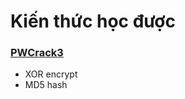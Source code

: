 # Kiến thức học được

### [PWCrack3](https://github.com/shmily-2010/picoCTF/tree/main/GeneralSkills/PWCrack3)

- XOR encrypt
- MD5 hash
